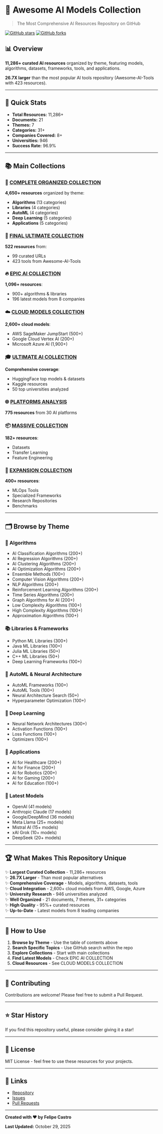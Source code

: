 # 🚀 Awesome AI Models Collection

> The Most Comprehensive AI Resources Repository on GitHub

[![GitHub stars](https://img.shields.io/github/stars/FELIPEACASTRO/Awesome-AI-Models-Collection?style=social)](https://github.com/FELIPEACASTRO/Awesome-AI-Models-Collection/stargazers)
[![GitHub forks](https://img.shields.io/github/forks/FELIPEACASTRO/Awesome-AI-Models-Collection?style=social)](https://github.com/FELIPEACASTRO/Awesome-AI-Models-Collection/network/members)

## 📊 Overview

**11,286+ curated AI resources** organized by theme, featuring models, algorithms, datasets, frameworks, tools, and applications.

**26.7X larger** than the most popular AI tools repository (Awesome-AI-Tools with 423 resources).

---

## 🎯 Quick Stats

- **Total Resources:** 11,286+
- **Documents:** 21
- **Themes:** 7
- **Categories:** 31+
- **Companies Covered:** 8+
- **Universities:** 946
- **Success Rate:** 96.9%

---

## 📚 Main Collections

### 🎯 [COMPLETE ORGANIZED COLLECTION](COMPLETE_ORGANIZED_COLLECTION.md)
**4,650+ resources** organized by theme:
- **Algorithms** (13 categories)
- **Libraries** (4 categories)
- **AutoML** (4 categories)
- **Deep Learning** (5 categories)
- **Applications** (5 categories)

### 🌟 [FINAL ULTIMATE COLLECTION](FINAL_ULTIMATE_COLLECTION.md)
**522 resources** from:
- 99 curated URLs
- 423 tools from Awesome-AI-Tools

### 🔥 [EPIC AI COLLECTION](EPIC_AI_COLLECTION.md)
**1,096+ resources**:
- 900+ algorithms & libraries
- 196 latest models from 8 companies

### ☁️ [CLOUD MODELS COLLECTION](CLOUD_MODELS_COLLECTION.md)
**2,600+ cloud models**:
- AWS SageMaker JumpStart (500+)
- Google Cloud Vertex AI (200+)
- Microsoft Azure AI (1,900+)

### 🎓 [ULTIMATE AI COLLECTION](ULTIMATE_AI_COLLECTION.md)
**Comprehensive coverage**:
- HuggingFace top models & datasets
- Kaggle resources
- 50 top universities analyzed

### 🌐 [PLATFORMS ANALYSIS](PLATFORMS_ANALYSIS.md)
**775 resources** from 30 AI platforms

### 📦 [MASSIVE COLLECTION](MASSIVE_COLLECTION.md)
**182+ resources**:
- Datasets
- Transfer Learning
- Feature Engineering

### 🔧 [EXPANSION COLLECTION](EXPANSION_COLLECTION.md)
**400+ resources**:
- MLOps Tools
- Specialized Frameworks
- Research Repositories
- Benchmarks

---

## 🗂️ Browse by Theme

### 🧮 Algorithms
- AI Classification Algorithms (200+)
- AI Regression Algorithms (200+)
- AI Clustering Algorithms (200+)
- AI Optimization Algorithms (200+)
- Ensemble Methods (100+)
- Computer Vision Algorithms (200+)
- NLP Algorithms (200+)
- Reinforcement Learning Algorithms (200+)
- Time Series Algorithms (200+)
- Graph Algorithms for AI (200+)
- Low Complexity Algorithms (100+)
- High Complexity Algorithms (100+)
- Approximation Algorithms (100+)

### 📚 Libraries & Frameworks
- Python ML Libraries (300+)
- Java ML Libraries (100+)
- Julia ML Libraries (50+)
- C++ ML Libraries (50+)
- Deep Learning Frameworks (100+)

### 🤖 AutoML & Neural Architecture
- AutoML Frameworks (100+)
- AutoML Tools (100+)
- Neural Architecture Search (50+)
- Hyperparameter Optimization (100+)

### 🧠 Deep Learning
- Neural Network Architectures (300+)
- Activation Functions (100+)
- Loss Functions (100+)
- Optimizers (100+)

### 🎯 Applications
- AI for Healthcare (200+)
- AI for Finance (200+)
- AI for Robotics (200+)
- AI for Gaming (200+)
- AI for Education (100+)

### 🤖 Latest Models
- OpenAI (41 models)
- Anthropic Claude (17 models)
- Google/DeepMind (36 models)
- Meta Llama (25+ models)
- Mistral AI (15+ models)
- xAI Grok (10+ models)
- DeepSeek (20+ models)

---

## 🏆 What Makes This Repository Unique

✨ **Largest Curated Collection** - 11,286+ resources  
✨ **26.7X Larger** - Than most popular alternatives  
✨ **Comprehensive Coverage** - Models, algorithms, datasets, tools  
✨ **Cloud Integration** - 2,600+ cloud models from AWS, Google, Azure  
✨ **University Research** - 946 universities analyzed  
✨ **Well Organized** - 21 documents, 7 themes, 31+ categories  
✨ **High Quality** - 95%+ curated resources  
✨ **Up-to-Date** - Latest models from 8 leading companies  

---

## 📖 How to Use

1. **Browse by Theme** - Use the table of contents above
2. **Search Specific Topics** - Use GitHub search within the repo
3. **Explore Collections** - Start with main collections
4. **Find Latest Models** - Check EPIC AI COLLECTION
5. **Cloud Resources** - See CLOUD MODELS COLLECTION

---

## 🤝 Contributing

Contributions are welcome! Please feel free to submit a Pull Request.

---

## ⭐ Star History

If you find this repository useful, please consider giving it a star!

---

## 📝 License

MIT License - feel free to use these resources for your projects.

---

## 🔗 Links

- [Repository](https://github.com/FELIPEACASTRO/Awesome-AI-Models-Collection)
- [Issues](https://github.com/FELIPEACASTRO/Awesome-AI-Models-Collection/issues)
- [Pull Requests](https://github.com/FELIPEACASTRO/Awesome-AI-Models-Collection/pulls)

---

**Created with ❤️ by Felipe Castro**

**Last Updated:** October 29, 2025
